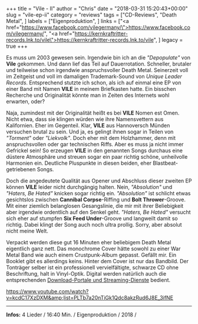 +++
title = "Vile - II"
author = "Chris"
date = "2018-03-31 15:20:43+00:00"
slug = "vile-ep-ii"
category = "reviews"
tags = ["CD-Reviews", "Death Metal", ]
labels = ["Eigenproduktion", ]
links = ["<a href=\"https://www.facebook.com/vilegermany/\">https://www.facebook.com/vilegermany/</a>", "<a href=\"https://kernkraftritter-records.lnk.to/vile\">https://kernkraftritter-records.lnk.to/vile</a>", ]
legacy = true
+++

Es muss um 2003 gewesen sein. Irgendwie bin ich an die _"Depopulate"_ von **Vile** gekommen. Und dann lief das Teil auf Dauerrotation. Schneller, brutaler und teilweise schon irgendwie anspruchsvoller Death Metal. Seinerzeit voll im Zeitgeist und voll im damaligen Trademark-Sound von _Unique Leader Records_. Entsprechend stutzte ich schon, als ich auf einmal eine EP von einer Band mit Namen **VILE** in meinem Briefkasten hatte. Ein bisschen Recherche und Originalität könnte man in Zeiten des Internets wohl erwarten, oder?

Naja, zumindest mit der Originalität heißt es bei **VILE** Nomen est Omen. Nicht etwa, dass sie klingen würden wie ihre Namensvettern aus Kalifornien. Eher im Gegenteil. Klar, **VILE** aus Hannoversch Münden versuchen brutal zu sein. Und ja, es gelingt ihnen sogar in Teilen von _"Torment"_ oder _"Liekvolk"_. Doch eher mit dem Holzhammer, denn mit anspruchsvollen oder gar technischen Riffs.
Aber es muss ja nicht immer Gefrickel sein! So erzeugen **VILE** in den genannten Songs durchaus eine düstere Atmosphäre und streuen sogar ein paar richtig schöne, unheilvolle Harmonien ein. Deutliche Pluspunkte in diesen beiden, eher Blastbeat-getriebenen Songs.

Doch die angedeutete Qualität aus Opener und Abschluss dieser zweiten EP können **VILE** leider nicht durchgängig halten. Nein, _"Absolution"_ und _"Haters, Be Hated"_ knicken sogar richtig ein. _"Absolution"_ ist schlicht etwas gesichtslos zwischen **Cannibal Corpse**-Riffing und **Bolt Thrower**-Groove. Mit einer ziemlich belanglosen Gesangslinie, die mir mit ihrer Beliebigkeit aber irgendwie ordentlich auf den Senkel geht.
_"Haters, Be Hated"_ versucht sich eher auf stumpfen **Six Feed Under**-Groove und langweilt damit so richtig. Dabei klingt der Song auch noch ultra prollig. Sorry, aber absolut nicht meine Welt.

Verpackt werden diese gut 16 Minuten eher beliebigem Death Metal eigentlich ganz nett. Das monochrome Cover hätte sowohl zu einer War Metal Band wie auch einem Crustpunk-Album gepasst. Gefällt mir. Ein Booklet gibt es allerdings keins. Hinter dem Cover ist nur das Bandbild. Der Tonträger selber ist ein professionell vervielfältigte, schwarze CD ohne Beschriftung, halt in Vinyl-Optik.
Digital werden natürlich auch die entsprechenden <a href="https://kernkraftritter-records.lnk.to/vile">Download-Portale und Streaming-Dienste</a> bedient.

https://www.youtube.com/watch?v=kcdC17XzDXM&amp;list=PLTb7a20nTiGk1Qdc8akzRud6J8E_3ifNE



---
**Infos:**
4 Lieder / 16:40 Min. / 
Eigenproduktion / 2018 / 
